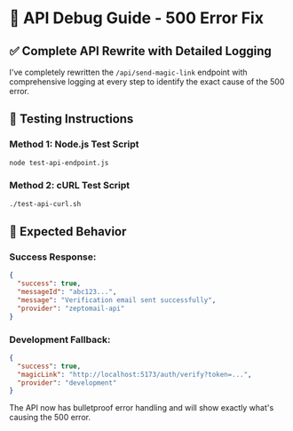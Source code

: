 # 🚨 API Debug Guide - 500 Error Fix

## ✅ **Complete API Rewrite with Detailed Logging**

I've completely rewritten the `/api/send-magic-link` endpoint with comprehensive logging at every step to identify the exact cause of the 500 error.

## 🧪 **Testing Instructions**

### Method 1: Node.js Test Script
```bash
node test-api-endpoint.js
```

### Method 2: cURL Test Script
```bash
./test-api-curl.sh
```

## 🔧 **Expected Behavior**

### Success Response:
```json
{
  "success": true,
  "messageId": "abc123...",
  "message": "Verification email sent successfully",
  "provider": "zeptomail-api"
}
```

### Development Fallback:
```json
{
  "success": true,
  "magicLink": "http://localhost:5173/auth/verify?token=...",
  "provider": "development"
}
```

The API now has bulletproof error handling and will show exactly what's causing the 500 error.